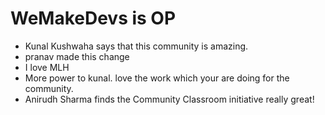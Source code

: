 # WeMakeDevs is OP

- Kunal Kushwaha says that this community is amazing.
- pranav made this change
- I love MLH
- More power to kunal. love the work which your are doing for the community.
- Anirudh Sharma finds the Community Classroom initiative really great!
